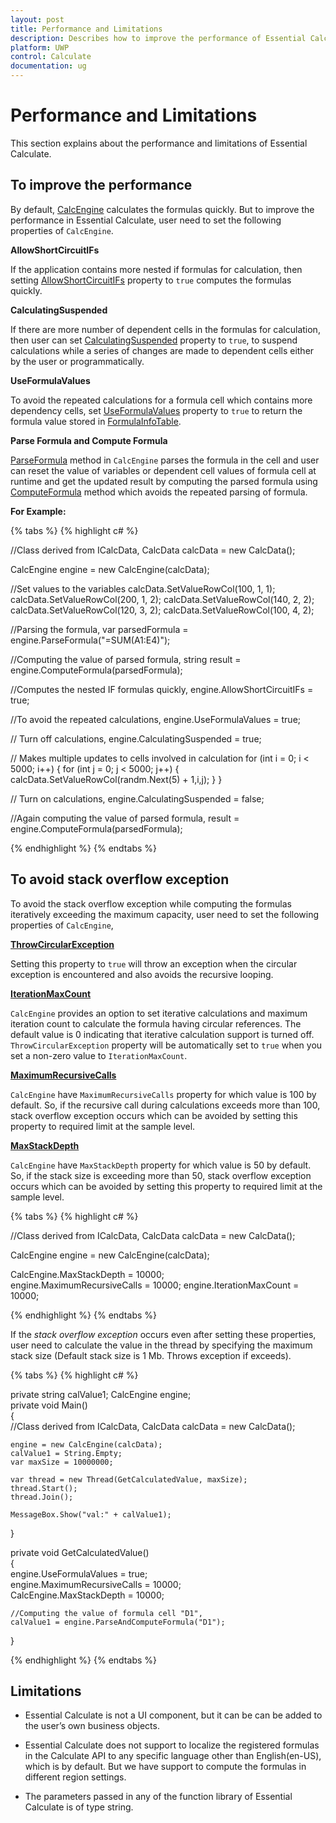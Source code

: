 ```yaml
---
layout: post
title: Performance and Limitations
description: Describes how to improve the performance of Essential Calculate and its limitations
platform: UWP
control: Calculate
documentation: ug
---
```


# Performance and Limitations

This section explains about the performance and limitations of Essential Calculate.

## To improve the performance

By default, [CalcEngine](https://help.syncfusion.com/cr/cref_files/windowsforms/calculate/Syncfusion.Calculate.Base~Syncfusion.Calculate.CalcEngine.html) calculates the formulas quickly. But to improve the performance in Essential Calculate, user need to set the following
properties of `CalcEngine`.

**AllowShortCircuitIFs**

If the application contains more nested if formulas for calculation, then setting [AllowShortCircuitIFs](https://help.syncfusion.com/cr/cref_files/windowsforms/calculate/Syncfusion.Calculate.Base~Syncfusion.Calculate.CalcEngine~AllowShortCircuitIFs.html) property to `true` computes the formulas
quickly.

**CalculatingSuspended**

If there are more number of dependent cells in the formulas for calculation, then user can set [CalculatingSuspended](https://help.syncfusion.com/cr/cref_files/windowsforms/calculate/Syncfusion.Calculate.Base~Syncfusion.Calculate.CalcEngine~CalculatingSuspended.html) property to `true`, 
to suspend calculations while a series of changes are made to dependent cells either by the user or programmatically.

**UseFormulaValues**

To avoid the repeated calculations for a formula cell which contains more dependency cells, set [UseFormulaValues](https://help.syncfusion.com/cr/cref_files/windowsforms/calculate/Syncfusion.Calculate.Base~Syncfusion.Calculate.CalcEngine~UseFormulaValues.html) property to `true` to
return the formula value stored in [FormulaInfoTable](https://help.syncfusion.com/cr/cref_files/windowsforms/calculate/Syncfusion.Calculate.Base~Syncfusion.Calculate.CalcEngine~FormulaInfoTable.html).

**Parse Formula and Compute Formula**

[ParseFormula](https://help.syncfusion.com/windowsforms/calculate/parse-and-compute#parse-formula) method in `CalcEngine` parses the formula in the cell and user can 
reset the value of variables or dependent cell values of formula cell at runtime and get the updated result by computing the parsed formula using 
[ComputeFormula](https://help.syncfusion.com/windowsforms/calculate/parse-and-compute#computeformula) method which avoids the repeated parsing of formula.

**For Example:**

{% tabs %}
{% highlight c# %}

//Class derived from ICalcData,
CalcData calcData = new CalcData();

CalcEngine engine = new CalcEngine(calcData);

//Set values to the variables
calcData.SetValueRowCol(100, 1, 1); 
calcData.SetValueRowCol(200, 1, 2);
calcData.SetValueRowCol(140, 2, 2);
calcData.SetValueRowCol(120, 3, 2);
calcData.SetValueRowCol(100, 4, 2);  

//Parsing the formula,
var parsedFormula = engine.ParseFormula("=SUM(A1:E4)"); 

//Computing the value of parsed formula,
string result = engine.ComputeFormula(parsedFormula);

//Computes the nested IF formulas quickly,
engine.AllowShortCircuitIFs = true;

//To avoid the repeated calculations,
engine.UseFormulaValues = true;

// Turn off calculations,
engine.CalculatingSuspended = true;

// Makes multiple updates to cells involved in calculation
for (int i = 0; i < 5000; i++)
{
    for (int j = 0; j < 5000; j++)
    {
        calcData.SetValueRowCol(randm.Next(5) + 1,i,j);
    }
}

// Turn on calculations,
engine.CalculatingSuspended = false;

//Again computing the value of parsed formula,
result = engine.ComputeFormula(parsedFormula);

{% endhighlight %}
{% endtabs %}

## To avoid stack overflow exception

To avoid the stack overflow exception while computing the formulas iteratively exceeding the maximum capacity, user need to set the following properties of `CalcEngine`,

[**ThrowCircularException**](https://help.syncfusion.com/cr/cref_files/windowsforms/calculate/Syncfusion.Calculate.Base~Syncfusion.Calculate.CalcEngine~ThrowCircularException.html) 

Setting this property to `true` will throw an exception when the circular exception is encountered and also
avoids the recursive looping.

[**IterationMaxCount**](https://help.syncfusion.com/cr/cref_files/windowsforms/calculate/Syncfusion.Calculate.Base~Syncfusion.Calculate.CalcEngine~IterationMaxCount.html)

`CalcEngine` provides an option to set iterative calculations and maximum iteration count to calculate the formula having circular references.
The default value is 0 indicating that iterative calculation support is turned off. `ThrowCircularException` property will be automatically set
to `true` when you set a non-zero value to `IterationMaxCount`.

[**MaximumRecursiveCalls**](https://help.syncfusion.com/cr/cref_files/windowsforms/calculate/Syncfusion.Calculate.Base~Syncfusion.Calculate.CalcEngine~MaximumRecursiveCalls.html)

`CalcEngine` have `MaximumRecursiveCalls` property for which value is 100 by default. So, if the recursive call during calculations exceeds more than 100, 
stack overflow exception occurs which can be avoided by setting this property to required limit at the sample level.

[**MaxStackDepth**](https://help.syncfusion.com/cr/cref_files/windowsforms/calculate/Syncfusion.Calculate.Base~Syncfusion.Calculate.CalcEngine~MaxStackDepth.html)

`CalcEngine` have `MaxStackDepth` property for which value is 50 by default. So, if the stack size is exceeding more than 50, stack overflow exception 
occurs which can be avoided by setting this property to required limit at the sample level. 

{% tabs %}
{% highlight c# %}

//Class derived from ICalcData,
CalcData calcData = new CalcData();

CalcEngine engine = new CalcEngine(calcData);

CalcEngine.MaxStackDepth = 10000;   
engine.MaximumRecursiveCalls = 10000;
engine.IterationMaxCount = 10000;  

{% endhighlight %}
{% endtabs %} 

If the _stack overflow exception_ occurs even after setting these properties, user need to calculate the value in the thread by
specifying the maximum stack size (Default stack size is 1 Mb. Throws exception if exceeds).    

{% tabs %}
{% highlight c# %}

private string calValue1;
CalcEngine engine;  
private void Main()  
{   
    //Class derived from ICalcData,
    CalcData calcData = new CalcData();

    engine = new CalcEngine(calcData);
    calValue1 = String.Empty;   
    var maxSize = 10000000; 

    var thread = new Thread(GetCalculatedValue, maxSize);   
    thread.Start();   
    thread.Join();   

    MessageBox.Show("val:" + calValue1);   
}   
   
private void GetCalculatedValue()   
{        
    engine.UseFormulaValues = true;   
    engine.MaximumRecursiveCalls = 10000;   
    CalcEngine.MaxStackDepth = 10000; 

    //Computing the value of formula cell "D1",
    calValue1 = engine.ParseAndComputeFormula("D1");   
}   

{% endhighlight %}
{% endtabs %} 

## Limitations

* Essential Calculate is not a UI component, but it can be can be added to the user’s own business objects.

* Essential Calculate does not support to localize the registered formulas in the Calculate API to any specific language other 
  than English(en-US), which is by default. But we have support to compute the formulas in different region settings.

* The parameters passed in any of the function library of Essential Calculate is of type string.

